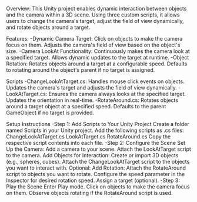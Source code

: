 Overview:
This Unity project enables dynamic interaction between objects and the camera within a 3D scene. Using three custom scripts, it allows users to change the camera's target, adjust the field of view dynamically, and rotate objects around a target.

Features:
-Dynamic Camera Target:
Click on objects to make the camera focus on them.
Adjusts the camera's field of view based on the object's size.
-Camera LookAt Functionality:
Continuously makes the camera look at a specified target.
Allows dynamic updates to the target at runtime.
-Object Rotation:
Rotates objects around a target at a configurable speed.
Defaults to rotating around the object's parent if no target is assigned.

Scripts
-ChangeLookAtTarget.cs:
Handles mouse click events on objects.
Updates the camera's target and adjusts the field of view dynamically.
-LookAtTarget.cs:
Ensures the camera always looks at the specified target.
Updates the orientation in real-time.
-RotateAround.cs:
Rotates objects around a target object at a specified speed.
Defaults to the parent GameObject if no target is provided.

Setup Instructions
-Step 1: Add Scripts to Your Unity Project
   Create a folder named Scripts in your Unity project.
   Add the following scripts as .cs files:
      ChangeLookAtTarget.cs
      LookAtTarget.cs
      RotateAround.cs
   Copy the respective script contents into each file.
-Step 2: Configure the Scene
   Set Up the Camera:
     Add a camera to your scene.
     Attach the LookAtTarget script to the camera.
   Add Objects for Interaction:
     Create or import 3D objects (e.g., spheres, cubes).
     Attach the ChangeLookAtTarget script to the objects you want to interact with.
  Optional: Add Rotation:
     Attach the RotateAround script to objects you want to rotate.
     Configure the speed parameter in the Inspector for desired rotation speed.
     Assign a target (optional).
-Step 3: Play the Scene
     Enter Play mode.
     Click on objects to make the camera focus on them.
     Observe objects rotating if the RotateAround script is used.

